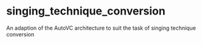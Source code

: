 # singing_technique_conversion
An adaption of the AutoVC architecture to suit the task of singing technique conversion
